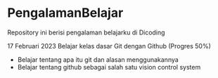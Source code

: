 # PengalamanBelajar
Repository ini berisi pengalaman belajarku di Dicoding

17 Februari 2023
Belajar kelas dasar Git dengan Github (Progres 50%)
  * Belajar tentang apa itu git dan alasan menggunakannya
  * Belajar tentang github sebagai salah satu vision control system
